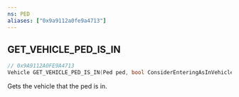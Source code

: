 ```yaml
---
ns: PED
aliases: ["0x9a9112a0fe9a4713"]
---
```

## GET_VEHICLE_PED_IS_IN

```c
// 0x9A9112A0FE9A4713
Vehicle GET_VEHICLE_PED_IS_IN(Ped ped, bool ConsiderEnteringAsInVehicle);
```

Gets the vehicle that the ped is in.


